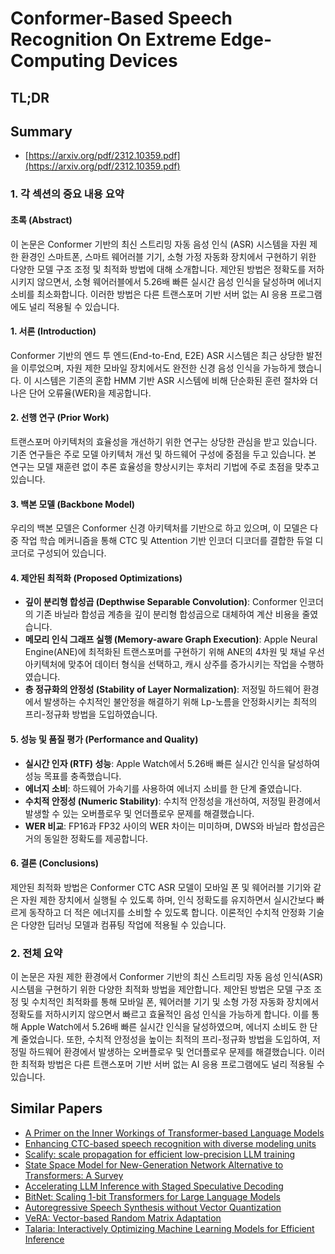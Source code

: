 # Conformer-Based Speech Recognition On Extreme Edge-Computing Devices
## TL;DR
## Summary
- [https://arxiv.org/pdf/2312.10359.pdf](https://arxiv.org/pdf/2312.10359.pdf)

### 1. 각 섹션의 중요 내용 요약

#### 초록 (Abstract)
이 논문은 Conformer 기반의 최신 스트리밍 자동 음성 인식 (ASR) 시스템을 자원 제한 환경인 스마트폰, 스마트 웨어러블 기기, 소형 가정 자동화 장치에서 구현하기 위한 다양한 모델 구조 조정 및 최적화 방법에 대해 소개합니다. 제안된 방법은 정확도를 저하시키지 않으면서, 소형 웨어러블에서 5.26배 빠른 실시간 음성 인식을 달성하며 에너지 소비를 최소화합니다. 이러한 방법은 다른 트랜스포머 기반 서버 없는 AI 응용 프로그램에도 널리 적용될 수 있습니다.

#### 1. 서론 (Introduction)
Conformer 기반의 엔드 투 엔드(End-to-End, E2E) ASR 시스템은 최근 상당한 발전을 이루었으며, 자원 제한 모바일 장치에서도 완전한 신경 음성 인식을 가능하게 했습니다. 이 시스템은 기존의 혼합 HMM 기반 ASR 시스템에 비해 단순화된 훈련 절차와 더 나은 단어 오류율(WER)을 제공합니다.
 
#### 2. 선행 연구 (Prior Work)
트랜스포머 아키텍처의 효율성을 개선하기 위한 연구는 상당한 관심을 받고 있습니다. 기존 연구들은 주로 모델 아키텍처 개선 및 하드웨어 구성에 중점을 두고 있습니다. 본 연구는 모델 재훈련 없이 추론 효율성을 향상시키는 후처리 기법에 주로 초점을 맞추고 있습니다.

#### 3. 백본 모델 (Backbone Model)
우리의 백본 모델은 Conformer 신경 아키텍처를 기반으로 하고 있으며, 이 모델은 다중 작업 학습 메커니즘을 통해 CTC 및 Attention 기반 인코더 디코더를 결합한 듀얼 디코더로 구성되어 있습니다.

#### 4. 제안된 최적화 (Proposed Optimizations)
- **깊이 분리형 합성곱 (Depthwise Separable Convolution)**: Conformer 인코더의 기존 바닐라 합성곱 계층을 깊이 분리형 합성곱으로 대체하여 계산 비용을 줄였습니다.
- **메모리 인식 그래프 실행 (Memory-aware Graph Execution)**: Apple Neural Engine(ANE)에 최적화된 트랜스포머를 구현하기 위해 ANE의 4차원 및 채널 우선 아키텍처에 맞추어 데이터 형식을 선택하고, 캐시 상주를 증가시키는 작업을 수행하였습니다.
- **층 정규화의 안정성 (Stability of Layer Normalization)**: 저정밀 하드웨어 환경에서 발생하는 수치적인 불안정을 해결하기 위해 Lp-노름을 안정화시키는 최적의 프리-정규화 방법을 도입하였습니다.

#### 5. 성능 및 품질 평가 (Performance and Quality)
- **실시간 인자 (RTF) 성능**: Apple Watch에서 5.26배 빠른 실시간 인식을 달성하여 성능 목표를 충족했습니다.
- **에너지 소비**: 하드웨어 가속기를 사용하여 에너지 소비를 한 단계 줄였습니다.
- **수치적 안정성 (Numeric Stability)**: 수치적 안정성을 개선하여, 저정밀 환경에서 발생할 수 있는 오버플로우 및 언더플로우 문제를 해결했습니다.
- **WER 비교**: FP16과 FP32 사이의 WER 차이는 미미하며, DWS와 바닐라 합성곱은 거의 동일한 정확도를 제공합니다.

#### 6. 결론 (Conclusions)
제안된 최적화 방법은 Conformer CTC ASR 모델이 모바일 폰 및 웨어러블 기기와 같은 자원 제한 장치에서 실행될 수 있도록 하며, 인식 정확도를 유지하면서 실시간보다 빠르게 동작하고 더 적은 에너지를 소비할 수 있도록 합니다. 이론적인 수치적 안정화 기술은 다양한 딥러닝 모델과 컴퓨팅 작업에 적용될 수 있습니다.



### 2. 전체 요약

이 논문은 자원 제한 환경에서 Conformer 기반의 최신 스트리밍 자동 음성 인식(ASR) 시스템을 구현하기 위한 다양한 최적화 방법을 제안합니다. 제안된 방법은 모델 구조 조정 및 수치적인 최적화를 통해 모바일 폰, 웨어러블 기기 및 소형 가정 자동화 장치에서 정확도를 저하시키지 않으면서 빠르고 효율적인 음성 인식을 가능하게 합니다. 이를 통해 Apple Watch에서 5.26배 빠른 실시간 인식을 달성하였으며, 에너지 소비도 한 단계 줄었습니다. 또한, 수치적 안정성을 높이는 최적의 프리-정규화 방법을 도입하여, 저정밀 하드웨어 환경에서 발생하는 오버플로우 및 언더플로우 문제를 해결했습니다. 이러한 최적화 방법은 다른 트랜스포머 기반 서버 없는 AI 응용 프로그램에도 널리 적용될 수 있습니다.

## Similar Papers
- [A Primer on the Inner Workings of Transformer-based Language Models](2405.00208.md)
- [Enhancing CTC-based speech recognition with diverse modeling units](2406.03274.md)
- [Scalify: scale propagation for efficient low-precision LLM training](2407.17353.md)
- [State Space Model for New-Generation Network Alternative to Transformers: A Survey](2404.09516.md)
- [Accelerating LLM Inference with Staged Speculative Decoding](2308.04623.md)
- [BitNet: Scaling 1-bit Transformers for Large Language Models](2310.11453.md)
- [Autoregressive Speech Synthesis without Vector Quantization](2407.08551.md)
- [VeRA: Vector-based Random Matrix Adaptation](2310.11454.md)
- [Talaria: Interactively Optimizing Machine Learning Models for Efficient Inference](2404.03085.md)
